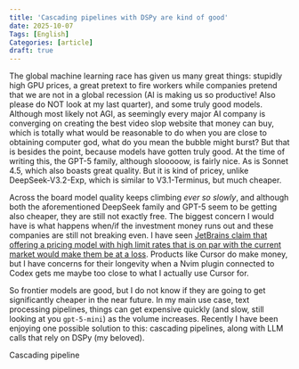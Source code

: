 ```yaml
---
title: 'Cascading pipelines with DSPy are kind of good'
date: 2025-10-07
Tags: [English]
Categories: [article]
draft: true
---
```


The global machine learning race has given us many great things: stupidly high GPU prices, a great pretext to fire workers while companies pretend that we are not in a global recession (AI is making us so productive! Also please do NOT look at my last quarter), and some truly good models. Although most likely not AGI, as seemingly every major AI company is converging on creating the best video slop website that money can buy, which is totally what would be reasonable to do when you are close to obtaining computer god, what do you mean the bubble might burst? But that is besides the point, because models have gotten truly good. At the time of writing this, the GPT-5 family, although slooooow, is fairly nice. As is Sonnet 4.5, which also boasts great quality. But it is kind of pricey, unlike DeepSeek-V3.2-Exp, which is similar to V3.1-Terminus, but much cheaper.


Across the board model quality keeps climbing _ever so slowly_, and although both the aforementioned DeepSeek family and GPT-5 seem to be getting also cheaper, they are still not exactly free. The biggest concern I would have is what happens when/if the investment money runs out and these companies are still not breaking even. I have seen [JetBrains claim that offering a pricing model with high limit rates that is on par with the current market would make them be at a loss](https://www.reddit.com/r/Jetbrains/comments/1nik5er/communication_is_hard_and_we_could_have_done/). Products like Cursor do make money, but I have concerns for their longevity when a Nvim plugin connected to Codex gets me maybe too close to what I actually use Cursor for. 


So frontier models are good, but I do not know if they are going to get significantly cheaper in the near future. In my main use case, text processing pipelines, things can get expensive quickly (and slow, still looking at you `gpt-5-mini`) as the volume increases. Recently I have been enjoying one possible solution to this: cascading pipelines, along with LLM calls that rely on DSPy (my beloved).


Cascading pipeline
